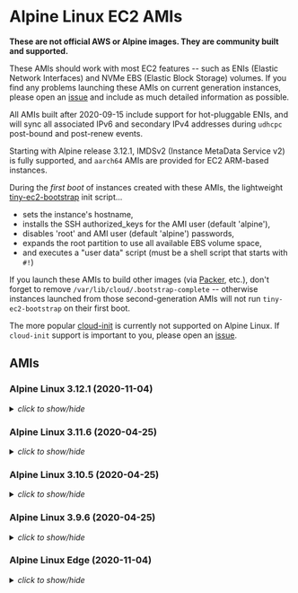 # Alpine Linux EC2 AMIs

**These are not official AWS or Alpine images.  They are community built and
supported.**

These AMIs should work with most EC2 features -- such as ENIs (Elastic Network
Interfaces) and NVMe EBS (Elastic Block Storage) volumes.  If you find any
problems launching these AMIs on current generation instances, please open an
[issue](https://github.com/mcrute/alpine-ec2-ami/issues) and include as much
detailed information as possible.

All AMIs built after 2020-09-15 include support for hot-pluggable ENIs, and will
sync all associated IPv6 and secondary IPv4 addresses during `udhcpc` post-bound
and post-renew events.

Starting with Alpine release 3.12.1, IMDSv2 (Instance MetaData Service v2) is
fully supported, and `aarch64` AMIs are provided for EC2 ARM-based instances.

During the *first boot* of instances created with these AMIs, the lightweight
[tiny-ec2-bootstrap](https://github.com/mcrute/tiny-ec2-bootstrap) init
script...
- sets the instance's hostname,
- installs the SSH authorized_keys for the AMI user (default 'alpine'),
- disables 'root' and AMI user (default 'alpine') passwords,
- expands the root partition to use all available EBS volume space,
- and executes a "user data" script (must be a shell script that starts with `#!`)

If you launch these AMIs to build other images (via [Packer](https://packer.io),
etc.), don't forget to remove `/var/lib/cloud/.bootstrap-complete` -- otherwise
instances launched from those second-generation AMIs will not run
`tiny-ec2-bootstrap` on their first boot.

The more popular [cloud-init](https://cloudinit.readthedocs.io/en/latest/) is
currently not supported on Alpine Linux.  If `cloud-init` support is important
to you, please open an [issue](https://github.com/mcrute/alpine-ec2-ami/issues).

## AMIs

### Alpine Linux 3.12.1 (2020-11-04)
<details><summary><i>click to show/hide</i></summary><p>

| Region | alpine-ami-3.12.1-x86_64-r0 | alpine-ami-3.12.1-aarch64-r0 |
| ------ | --- | --- |
| af-south-1 | [ami-0fa34e940c7164179](https://af-south-1.console.aws.amazon.com/ec2/home#Images:visibility=public-images;imageId=ami-0fa34e940c7164179) ([launch](https://af-south-1.console.aws.amazon.com/ec2/home#launchAmi=ami-0fa34e940c7164179)) | [ami-09fcd0ee80e2c6ced](https://af-south-1.console.aws.amazon.com/ec2/home#Images:visibility=public-images;imageId=ami-09fcd0ee80e2c6ced) ([launch](https://af-south-1.console.aws.amazon.com/ec2/home#launchAmi=ami-09fcd0ee80e2c6ced)) |
| ap-east-1 | [ami-059c371b8d2fd0989](https://ap-east-1.console.aws.amazon.com/ec2/home#Images:visibility=public-images;imageId=ami-059c371b8d2fd0989) ([launch](https://ap-east-1.console.aws.amazon.com/ec2/home#launchAmi=ami-059c371b8d2fd0989)) | [ami-0f951fbb40233338b](https://ap-east-1.console.aws.amazon.com/ec2/home#Images:visibility=public-images;imageId=ami-0f951fbb40233338b) ([launch](https://ap-east-1.console.aws.amazon.com/ec2/home#launchAmi=ami-0f951fbb40233338b)) |
| ap-northeast-1 | [ami-010e9eeaa13a80178](https://ap-northeast-1.console.aws.amazon.com/ec2/home#Images:visibility=public-images;imageId=ami-010e9eeaa13a80178) ([launch](https://ap-northeast-1.console.aws.amazon.com/ec2/home#launchAmi=ami-010e9eeaa13a80178)) | [ami-0269f3543c56a45c8](https://ap-northeast-1.console.aws.amazon.com/ec2/home#Images:visibility=public-images;imageId=ami-0269f3543c56a45c8) ([launch](https://ap-northeast-1.console.aws.amazon.com/ec2/home#launchAmi=ami-0269f3543c56a45c8)) |
| ap-northeast-2 | [ami-08e79a74e23e75e36](https://ap-northeast-2.console.aws.amazon.com/ec2/home#Images:visibility=public-images;imageId=ami-08e79a74e23e75e36) ([launch](https://ap-northeast-2.console.aws.amazon.com/ec2/home#launchAmi=ami-08e79a74e23e75e36)) | [ami-071c8f6b35e2c6955](https://ap-northeast-2.console.aws.amazon.com/ec2/home#Images:visibility=public-images;imageId=ami-071c8f6b35e2c6955) ([launch](https://ap-northeast-2.console.aws.amazon.com/ec2/home#launchAmi=ami-071c8f6b35e2c6955)) |
| ap-south-1 | [ami-0d953dbbf990c3d4f](https://ap-south-1.console.aws.amazon.com/ec2/home#Images:visibility=public-images;imageId=ami-0d953dbbf990c3d4f) ([launch](https://ap-south-1.console.aws.amazon.com/ec2/home#launchAmi=ami-0d953dbbf990c3d4f)) | [ami-089af5c9b460578db](https://ap-south-1.console.aws.amazon.com/ec2/home#Images:visibility=public-images;imageId=ami-089af5c9b460578db) ([launch](https://ap-south-1.console.aws.amazon.com/ec2/home#launchAmi=ami-089af5c9b460578db)) |
| ap-southeast-1 | [ami-008bce1c8d323b322](https://ap-southeast-1.console.aws.amazon.com/ec2/home#Images:visibility=public-images;imageId=ami-008bce1c8d323b322) ([launch](https://ap-southeast-1.console.aws.amazon.com/ec2/home#launchAmi=ami-008bce1c8d323b322)) | [ami-0c67eaa9d318acd5e](https://ap-southeast-1.console.aws.amazon.com/ec2/home#Images:visibility=public-images;imageId=ami-0c67eaa9d318acd5e) ([launch](https://ap-southeast-1.console.aws.amazon.com/ec2/home#launchAmi=ami-0c67eaa9d318acd5e)) |
| ap-southeast-2 | [ami-013de33f160267640](https://ap-southeast-2.console.aws.amazon.com/ec2/home#Images:visibility=public-images;imageId=ami-013de33f160267640) ([launch](https://ap-southeast-2.console.aws.amazon.com/ec2/home#launchAmi=ami-013de33f160267640)) | [ami-0bf9b7222f35ef0d4](https://ap-southeast-2.console.aws.amazon.com/ec2/home#Images:visibility=public-images;imageId=ami-0bf9b7222f35ef0d4) ([launch](https://ap-southeast-2.console.aws.amazon.com/ec2/home#launchAmi=ami-0bf9b7222f35ef0d4)) |
| ca-central-1 | [ami-00a9048619f660a50](https://ca-central-1.console.aws.amazon.com/ec2/home#Images:visibility=public-images;imageId=ami-00a9048619f660a50) ([launch](https://ca-central-1.console.aws.amazon.com/ec2/home#launchAmi=ami-00a9048619f660a50)) | [ami-09afe18ad5033a8ce](https://ca-central-1.console.aws.amazon.com/ec2/home#Images:visibility=public-images;imageId=ami-09afe18ad5033a8ce) ([launch](https://ca-central-1.console.aws.amazon.com/ec2/home#launchAmi=ami-09afe18ad5033a8ce)) |
| eu-central-1 | [ami-03dbad79bee9c8ce1](https://eu-central-1.console.aws.amazon.com/ec2/home#Images:visibility=public-images;imageId=ami-03dbad79bee9c8ce1) ([launch](https://eu-central-1.console.aws.amazon.com/ec2/home#launchAmi=ami-03dbad79bee9c8ce1)) | [ami-07807351a96484447](https://eu-central-1.console.aws.amazon.com/ec2/home#Images:visibility=public-images;imageId=ami-07807351a96484447) ([launch](https://eu-central-1.console.aws.amazon.com/ec2/home#launchAmi=ami-07807351a96484447)) |
| eu-north-1 | [ami-043101bc60cae6466](https://eu-north-1.console.aws.amazon.com/ec2/home#Images:visibility=public-images;imageId=ami-043101bc60cae6466) ([launch](https://eu-north-1.console.aws.amazon.com/ec2/home#launchAmi=ami-043101bc60cae6466)) | [ami-0b1aad32939a91c82](https://eu-north-1.console.aws.amazon.com/ec2/home#Images:visibility=public-images;imageId=ami-0b1aad32939a91c82) ([launch](https://eu-north-1.console.aws.amazon.com/ec2/home#launchAmi=ami-0b1aad32939a91c82)) |
| eu-south-1 | [ami-08d5116337ec06c75](https://eu-south-1.console.aws.amazon.com/ec2/home#Images:visibility=public-images;imageId=ami-08d5116337ec06c75) ([launch](https://eu-south-1.console.aws.amazon.com/ec2/home#launchAmi=ami-08d5116337ec06c75)) | [ami-057a6cfb896f50fb2](https://eu-south-1.console.aws.amazon.com/ec2/home#Images:visibility=public-images;imageId=ami-057a6cfb896f50fb2) ([launch](https://eu-south-1.console.aws.amazon.com/ec2/home#launchAmi=ami-057a6cfb896f50fb2)) |
| eu-west-1 | [ami-04e819555baad56b9](https://eu-west-1.console.aws.amazon.com/ec2/home#Images:visibility=public-images;imageId=ami-04e819555baad56b9) ([launch](https://eu-west-1.console.aws.amazon.com/ec2/home#launchAmi=ami-04e819555baad56b9)) | [ami-081896434373f8ca9](https://eu-west-1.console.aws.amazon.com/ec2/home#Images:visibility=public-images;imageId=ami-081896434373f8ca9) ([launch](https://eu-west-1.console.aws.amazon.com/ec2/home#launchAmi=ami-081896434373f8ca9)) |
| eu-west-2 | [ami-02a0122150c17b830](https://eu-west-2.console.aws.amazon.com/ec2/home#Images:visibility=public-images;imageId=ami-02a0122150c17b830) ([launch](https://eu-west-2.console.aws.amazon.com/ec2/home#launchAmi=ami-02a0122150c17b830)) | [ami-0adc0c0202d9c8daa](https://eu-west-2.console.aws.amazon.com/ec2/home#Images:visibility=public-images;imageId=ami-0adc0c0202d9c8daa) ([launch](https://eu-west-2.console.aws.amazon.com/ec2/home#launchAmi=ami-0adc0c0202d9c8daa)) |
| eu-west-3 | [ami-027f6aa3fb3d68650](https://eu-west-3.console.aws.amazon.com/ec2/home#Images:visibility=public-images;imageId=ami-027f6aa3fb3d68650) ([launch](https://eu-west-3.console.aws.amazon.com/ec2/home#launchAmi=ami-027f6aa3fb3d68650)) | [ami-057906bbbabb67f73](https://eu-west-3.console.aws.amazon.com/ec2/home#Images:visibility=public-images;imageId=ami-057906bbbabb67f73) ([launch](https://eu-west-3.console.aws.amazon.com/ec2/home#launchAmi=ami-057906bbbabb67f73)) |
| me-south-1 | [ami-07bb93ae709388c3c](https://me-south-1.console.aws.amazon.com/ec2/home#Images:visibility=public-images;imageId=ami-07bb93ae709388c3c) ([launch](https://me-south-1.console.aws.amazon.com/ec2/home#launchAmi=ami-07bb93ae709388c3c)) | [ami-099c448c758de35fa](https://me-south-1.console.aws.amazon.com/ec2/home#Images:visibility=public-images;imageId=ami-099c448c758de35fa) ([launch](https://me-south-1.console.aws.amazon.com/ec2/home#launchAmi=ami-099c448c758de35fa)) |
| sa-east-1 | [ami-02e4e0517f1910221](https://sa-east-1.console.aws.amazon.com/ec2/home#Images:visibility=public-images;imageId=ami-02e4e0517f1910221) ([launch](https://sa-east-1.console.aws.amazon.com/ec2/home#launchAmi=ami-02e4e0517f1910221)) | [ami-0b7d42fbb0f169c3d](https://sa-east-1.console.aws.amazon.com/ec2/home#Images:visibility=public-images;imageId=ami-0b7d42fbb0f169c3d) ([launch](https://sa-east-1.console.aws.amazon.com/ec2/home#launchAmi=ami-0b7d42fbb0f169c3d)) |
| us-east-1 | [ami-0cc47d8e29142ecac](https://us-east-1.console.aws.amazon.com/ec2/home#Images:visibility=public-images;imageId=ami-0cc47d8e29142ecac) ([launch](https://us-east-1.console.aws.amazon.com/ec2/home#launchAmi=ami-0cc47d8e29142ecac)) | [ami-0a31ae1e8fc6de17e](https://us-east-1.console.aws.amazon.com/ec2/home#Images:visibility=public-images;imageId=ami-0a31ae1e8fc6de17e) ([launch](https://us-east-1.console.aws.amazon.com/ec2/home#launchAmi=ami-0a31ae1e8fc6de17e)) |
| us-east-2 | [ami-07243c178e6ca055c](https://us-east-2.console.aws.amazon.com/ec2/home#Images:visibility=public-images;imageId=ami-07243c178e6ca055c) ([launch](https://us-east-2.console.aws.amazon.com/ec2/home#launchAmi=ami-07243c178e6ca055c)) | [ami-07deadfa79bb4613a](https://us-east-2.console.aws.amazon.com/ec2/home#Images:visibility=public-images;imageId=ami-07deadfa79bb4613a) ([launch](https://us-east-2.console.aws.amazon.com/ec2/home#launchAmi=ami-07deadfa79bb4613a)) |
| us-west-1 | [ami-0c9a9eac6d74fff97](https://us-west-1.console.aws.amazon.com/ec2/home#Images:visibility=public-images;imageId=ami-0c9a9eac6d74fff97) ([launch](https://us-west-1.console.aws.amazon.com/ec2/home#launchAmi=ami-0c9a9eac6d74fff97)) | [ami-0daaa29d5c8b1ecaf](https://us-west-1.console.aws.amazon.com/ec2/home#Images:visibility=public-images;imageId=ami-0daaa29d5c8b1ecaf) ([launch](https://us-west-1.console.aws.amazon.com/ec2/home#launchAmi=ami-0daaa29d5c8b1ecaf)) |
| us-west-2 | [ami-03d82b210e0c36983](https://us-west-2.console.aws.amazon.com/ec2/home#Images:visibility=public-images;imageId=ami-03d82b210e0c36983) ([launch](https://us-west-2.console.aws.amazon.com/ec2/home#launchAmi=ami-03d82b210e0c36983)) | [ami-0d6579e59926d4377](https://us-west-2.console.aws.amazon.com/ec2/home#Images:visibility=public-images;imageId=ami-0d6579e59926d4377) ([launch](https://us-west-2.console.aws.amazon.com/ec2/home#launchAmi=ami-0d6579e59926d4377)) |

</p></details>

### Alpine Linux 3.11.6 (2020-04-25)
<details><summary><i>click to show/hide</i></summary><p>

| Region | alpine-ami-3.11.6-x86_64-r0 |
| ------ | --- |
| ap-northeast-1 | [ami-04dd34605aba7ce11](https://ap-northeast-1.console.aws.amazon.com/ec2/home#Images:visibility=public-images;imageId=ami-04dd34605aba7ce11) ([launch](https://ap-northeast-1.console.aws.amazon.com/ec2/home#launchAmi=ami-04dd34605aba7ce11)) |
| ap-northeast-2 | [ami-0fd25bd139c05812d](https://ap-northeast-2.console.aws.amazon.com/ec2/home#Images:visibility=public-images;imageId=ami-0fd25bd139c05812d) ([launch](https://ap-northeast-2.console.aws.amazon.com/ec2/home#launchAmi=ami-0fd25bd139c05812d)) |
| ap-south-1 | [ami-08437e8244154999a](https://ap-south-1.console.aws.amazon.com/ec2/home#Images:visibility=public-images;imageId=ami-08437e8244154999a) ([launch](https://ap-south-1.console.aws.amazon.com/ec2/home#launchAmi=ami-08437e8244154999a)) |
| ap-southeast-1 | [ami-04a63840be47a0816](https://ap-southeast-1.console.aws.amazon.com/ec2/home#Images:visibility=public-images;imageId=ami-04a63840be47a0816) ([launch](https://ap-southeast-1.console.aws.amazon.com/ec2/home#launchAmi=ami-04a63840be47a0816)) |
| ap-southeast-2 | [ami-07be0b72172a63df3](https://ap-southeast-2.console.aws.amazon.com/ec2/home#Images:visibility=public-images;imageId=ami-07be0b72172a63df3) ([launch](https://ap-southeast-2.console.aws.amazon.com/ec2/home#launchAmi=ami-07be0b72172a63df3)) |
| ca-central-1 | [ami-013d1db5df4ad7d4a](https://ca-central-1.console.aws.amazon.com/ec2/home#Images:visibility=public-images;imageId=ami-013d1db5df4ad7d4a) ([launch](https://ca-central-1.console.aws.amazon.com/ec2/home#launchAmi=ami-013d1db5df4ad7d4a)) |
| eu-central-1 | [ami-03bc1e4d4bf636895](https://eu-central-1.console.aws.amazon.com/ec2/home#Images:visibility=public-images;imageId=ami-03bc1e4d4bf636895) ([launch](https://eu-central-1.console.aws.amazon.com/ec2/home#launchAmi=ami-03bc1e4d4bf636895)) |
| eu-north-1 | [ami-03830331da71d3b6a](https://eu-north-1.console.aws.amazon.com/ec2/home#Images:visibility=public-images;imageId=ami-03830331da71d3b6a) ([launch](https://eu-north-1.console.aws.amazon.com/ec2/home#launchAmi=ami-03830331da71d3b6a)) |
| eu-west-1 | [ami-0a3bf003cc0e5cbaf](https://eu-west-1.console.aws.amazon.com/ec2/home#Images:visibility=public-images;imageId=ami-0a3bf003cc0e5cbaf) ([launch](https://eu-west-1.console.aws.amazon.com/ec2/home#launchAmi=ami-0a3bf003cc0e5cbaf)) |
| eu-west-2 | [ami-0dcb13d7ab5820ac0](https://eu-west-2.console.aws.amazon.com/ec2/home#Images:visibility=public-images;imageId=ami-0dcb13d7ab5820ac0) ([launch](https://eu-west-2.console.aws.amazon.com/ec2/home#launchAmi=ami-0dcb13d7ab5820ac0)) |
| eu-west-3 | [ami-043d77b850fc69cff](https://eu-west-3.console.aws.amazon.com/ec2/home#Images:visibility=public-images;imageId=ami-043d77b850fc69cff) ([launch](https://eu-west-3.console.aws.amazon.com/ec2/home#launchAmi=ami-043d77b850fc69cff)) |
| sa-east-1 | [ami-0056de88b2ebc5071](https://sa-east-1.console.aws.amazon.com/ec2/home#Images:visibility=public-images;imageId=ami-0056de88b2ebc5071) ([launch](https://sa-east-1.console.aws.amazon.com/ec2/home#launchAmi=ami-0056de88b2ebc5071)) |
| us-east-1 | [ami-0da684cce2ab4aadb](https://us-east-1.console.aws.amazon.com/ec2/home#Images:visibility=public-images;imageId=ami-0da684cce2ab4aadb) ([launch](https://us-east-1.console.aws.amazon.com/ec2/home#launchAmi=ami-0da684cce2ab4aadb)) |
| us-east-2 | [ami-014d15ba809c1e48f](https://us-east-2.console.aws.amazon.com/ec2/home#Images:visibility=public-images;imageId=ami-014d15ba809c1e48f) ([launch](https://us-east-2.console.aws.amazon.com/ec2/home#launchAmi=ami-014d15ba809c1e48f)) |
| us-west-1 | [ami-05f659e5fe3528bbd](https://us-west-1.console.aws.amazon.com/ec2/home#Images:visibility=public-images;imageId=ami-05f659e5fe3528bbd) ([launch](https://us-west-1.console.aws.amazon.com/ec2/home#launchAmi=ami-05f659e5fe3528bbd)) |
| us-west-2 | [ami-0380e01590d421d3e](https://us-west-2.console.aws.amazon.com/ec2/home#Images:visibility=public-images;imageId=ami-0380e01590d421d3e) ([launch](https://us-west-2.console.aws.amazon.com/ec2/home#launchAmi=ami-0380e01590d421d3e)) |

</p></details>

### Alpine Linux 3.10.5 (2020-04-25)
<details><summary><i>click to show/hide</i></summary><p>

| Region | alpine-ami-3.10.5-x86_64-r0 |
| ------ | --- |
| ap-northeast-1 | [ami-043d40c880c7a176b](https://ap-northeast-1.console.aws.amazon.com/ec2/home#Images:visibility=public-images;imageId=ami-043d40c880c7a176b) ([launch](https://ap-northeast-1.console.aws.amazon.com/ec2/home#launchAmi=ami-043d40c880c7a176b)) |
| ap-northeast-2 | [ami-0595dc50c0f0e23f7](https://ap-northeast-2.console.aws.amazon.com/ec2/home#Images:visibility=public-images;imageId=ami-0595dc50c0f0e23f7) ([launch](https://ap-northeast-2.console.aws.amazon.com/ec2/home#launchAmi=ami-0595dc50c0f0e23f7)) |
| ap-south-1 | [ami-0c8a22fa0ee90c07a](https://ap-south-1.console.aws.amazon.com/ec2/home#Images:visibility=public-images;imageId=ami-0c8a22fa0ee90c07a) ([launch](https://ap-south-1.console.aws.amazon.com/ec2/home#launchAmi=ami-0c8a22fa0ee90c07a)) |
| ap-southeast-1 | [ami-0244d1373053cfe5b](https://ap-southeast-1.console.aws.amazon.com/ec2/home#Images:visibility=public-images;imageId=ami-0244d1373053cfe5b) ([launch](https://ap-southeast-1.console.aws.amazon.com/ec2/home#launchAmi=ami-0244d1373053cfe5b)) |
| ap-southeast-2 | [ami-0cf284dc25e35862d](https://ap-southeast-2.console.aws.amazon.com/ec2/home#Images:visibility=public-images;imageId=ami-0cf284dc25e35862d) ([launch](https://ap-southeast-2.console.aws.amazon.com/ec2/home#launchAmi=ami-0cf284dc25e35862d)) |
| ca-central-1 | [ami-08c250f635a417222](https://ca-central-1.console.aws.amazon.com/ec2/home#Images:visibility=public-images;imageId=ami-08c250f635a417222) ([launch](https://ca-central-1.console.aws.amazon.com/ec2/home#launchAmi=ami-08c250f635a417222)) |
| eu-central-1 | [ami-0a626b78c94340b6e](https://eu-central-1.console.aws.amazon.com/ec2/home#Images:visibility=public-images;imageId=ami-0a626b78c94340b6e) ([launch](https://eu-central-1.console.aws.amazon.com/ec2/home#launchAmi=ami-0a626b78c94340b6e)) |
| eu-north-1 | [ami-041b6bdb27dbc8226](https://eu-north-1.console.aws.amazon.com/ec2/home#Images:visibility=public-images;imageId=ami-041b6bdb27dbc8226) ([launch](https://eu-north-1.console.aws.amazon.com/ec2/home#launchAmi=ami-041b6bdb27dbc8226)) |
| eu-west-1 | [ami-0451f26166639b1b9](https://eu-west-1.console.aws.amazon.com/ec2/home#Images:visibility=public-images;imageId=ami-0451f26166639b1b9) ([launch](https://eu-west-1.console.aws.amazon.com/ec2/home#launchAmi=ami-0451f26166639b1b9)) |
| eu-west-2 | [ami-08ca328d558bee247](https://eu-west-2.console.aws.amazon.com/ec2/home#Images:visibility=public-images;imageId=ami-08ca328d558bee247) ([launch](https://eu-west-2.console.aws.amazon.com/ec2/home#launchAmi=ami-08ca328d558bee247)) |
| eu-west-3 | [ami-0bbb1a9d10ee0e6ee](https://eu-west-3.console.aws.amazon.com/ec2/home#Images:visibility=public-images;imageId=ami-0bbb1a9d10ee0e6ee) ([launch](https://eu-west-3.console.aws.amazon.com/ec2/home#launchAmi=ami-0bbb1a9d10ee0e6ee)) |
| sa-east-1 | [ami-088bc83fe1497e710](https://sa-east-1.console.aws.amazon.com/ec2/home#Images:visibility=public-images;imageId=ami-088bc83fe1497e710) ([launch](https://sa-east-1.console.aws.amazon.com/ec2/home#launchAmi=ami-088bc83fe1497e710)) |
| us-east-1 | [ami-0e635ea3ca126c707](https://us-east-1.console.aws.amazon.com/ec2/home#Images:visibility=public-images;imageId=ami-0e635ea3ca126c707) ([launch](https://us-east-1.console.aws.amazon.com/ec2/home#launchAmi=ami-0e635ea3ca126c707)) |
| us-east-2 | [ami-0f5a09a7d1d0ae35f](https://us-east-2.console.aws.amazon.com/ec2/home#Images:visibility=public-images;imageId=ami-0f5a09a7d1d0ae35f) ([launch](https://us-east-2.console.aws.amazon.com/ec2/home#launchAmi=ami-0f5a09a7d1d0ae35f)) |
| us-west-1 | [ami-06c2aa86f3a72385e](https://us-west-1.console.aws.amazon.com/ec2/home#Images:visibility=public-images;imageId=ami-06c2aa86f3a72385e) ([launch](https://us-west-1.console.aws.amazon.com/ec2/home#launchAmi=ami-06c2aa86f3a72385e)) |
| us-west-2 | [ami-0b6f8a395fa8b5961](https://us-west-2.console.aws.amazon.com/ec2/home#Images:visibility=public-images;imageId=ami-0b6f8a395fa8b5961) ([launch](https://us-west-2.console.aws.amazon.com/ec2/home#launchAmi=ami-0b6f8a395fa8b5961)) |

</p></details>

### Alpine Linux 3.9.6 (2020-04-25)
<details><summary><i>click to show/hide</i></summary><p>

| Region | alpine-ami-3.9.6-x86_64-r0 |
| ------ | --- |
| ap-northeast-1 | [ami-0133f3a571f684178](https://ap-northeast-1.console.aws.amazon.com/ec2/home#Images:visibility=public-images;imageId=ami-0133f3a571f684178) ([launch](https://ap-northeast-1.console.aws.amazon.com/ec2/home#launchAmi=ami-0133f3a571f684178)) |
| ap-northeast-2 | [ami-0f9ad7c51e14bdc3d](https://ap-northeast-2.console.aws.amazon.com/ec2/home#Images:visibility=public-images;imageId=ami-0f9ad7c51e14bdc3d) ([launch](https://ap-northeast-2.console.aws.amazon.com/ec2/home#launchAmi=ami-0f9ad7c51e14bdc3d)) |
| ap-south-1 | [ami-00af726ec2f4077a2](https://ap-south-1.console.aws.amazon.com/ec2/home#Images:visibility=public-images;imageId=ami-00af726ec2f4077a2) ([launch](https://ap-south-1.console.aws.amazon.com/ec2/home#launchAmi=ami-00af726ec2f4077a2)) |
| ap-southeast-1 | [ami-0d52e9d7f91ca051c](https://ap-southeast-1.console.aws.amazon.com/ec2/home#Images:visibility=public-images;imageId=ami-0d52e9d7f91ca051c) ([launch](https://ap-southeast-1.console.aws.amazon.com/ec2/home#launchAmi=ami-0d52e9d7f91ca051c)) |
| ap-southeast-2 | [ami-054360648343b66bc](https://ap-southeast-2.console.aws.amazon.com/ec2/home#Images:visibility=public-images;imageId=ami-054360648343b66bc) ([launch](https://ap-southeast-2.console.aws.amazon.com/ec2/home#launchAmi=ami-054360648343b66bc)) |
| ca-central-1 | [ami-0583a99f342097b6c](https://ca-central-1.console.aws.amazon.com/ec2/home#Images:visibility=public-images;imageId=ami-0583a99f342097b6c) ([launch](https://ca-central-1.console.aws.amazon.com/ec2/home#launchAmi=ami-0583a99f342097b6c)) |
| eu-central-1 | [ami-051eec0106a08df6d](https://eu-central-1.console.aws.amazon.com/ec2/home#Images:visibility=public-images;imageId=ami-051eec0106a08df6d) ([launch](https://eu-central-1.console.aws.amazon.com/ec2/home#launchAmi=ami-051eec0106a08df6d)) |
| eu-north-1 | [ami-07a2b23059054aea3](https://eu-north-1.console.aws.amazon.com/ec2/home#Images:visibility=public-images;imageId=ami-07a2b23059054aea3) ([launch](https://eu-north-1.console.aws.amazon.com/ec2/home#launchAmi=ami-07a2b23059054aea3)) |
| eu-west-1 | [ami-0eb2b54ab4d09eb80](https://eu-west-1.console.aws.amazon.com/ec2/home#Images:visibility=public-images;imageId=ami-0eb2b54ab4d09eb80) ([launch](https://eu-west-1.console.aws.amazon.com/ec2/home#launchAmi=ami-0eb2b54ab4d09eb80)) |
| eu-west-2 | [ami-08c87b358b24d1df3](https://eu-west-2.console.aws.amazon.com/ec2/home#Images:visibility=public-images;imageId=ami-08c87b358b24d1df3) ([launch](https://eu-west-2.console.aws.amazon.com/ec2/home#launchAmi=ami-08c87b358b24d1df3)) |
| eu-west-3 | [ami-00a425aa20737343e](https://eu-west-3.console.aws.amazon.com/ec2/home#Images:visibility=public-images;imageId=ami-00a425aa20737343e) ([launch](https://eu-west-3.console.aws.amazon.com/ec2/home#launchAmi=ami-00a425aa20737343e)) |
| sa-east-1 | [ami-0ea679407da47b78a](https://sa-east-1.console.aws.amazon.com/ec2/home#Images:visibility=public-images;imageId=ami-0ea679407da47b78a) ([launch](https://sa-east-1.console.aws.amazon.com/ec2/home#launchAmi=ami-0ea679407da47b78a)) |
| us-east-1 | [ami-004f0550310a2d7aa](https://us-east-1.console.aws.amazon.com/ec2/home#Images:visibility=public-images;imageId=ami-004f0550310a2d7aa) ([launch](https://us-east-1.console.aws.amazon.com/ec2/home#launchAmi=ami-004f0550310a2d7aa)) |
| us-east-2 | [ami-045a2cc3fe272caee](https://us-east-2.console.aws.amazon.com/ec2/home#Images:visibility=public-images;imageId=ami-045a2cc3fe272caee) ([launch](https://us-east-2.console.aws.amazon.com/ec2/home#launchAmi=ami-045a2cc3fe272caee)) |
| us-west-1 | [ami-026a54e52daea1233](https://us-west-1.console.aws.amazon.com/ec2/home#Images:visibility=public-images;imageId=ami-026a54e52daea1233) ([launch](https://us-west-1.console.aws.amazon.com/ec2/home#launchAmi=ami-026a54e52daea1233)) |
| us-west-2 | [ami-0b933475d362cbfab](https://us-west-2.console.aws.amazon.com/ec2/home#Images:visibility=public-images;imageId=ami-0b933475d362cbfab) ([launch](https://us-west-2.console.aws.amazon.com/ec2/home#launchAmi=ami-0b933475d362cbfab)) |

</p></details>

### Alpine Linux Edge (2020-11-04)
<details><summary><i>click to show/hide</i></summary><p>

| Region | alpine-ami-edge-x86_64-20201104223817 | alpine-ami-edge-aarch64-20201104223817 |
| ------ | --- | --- |
| af-south-1 | [ami-0681a1af7ab425246](https://af-south-1.console.aws.amazon.com/ec2/home#Images:visibility=public-images;imageId=ami-0681a1af7ab425246) ([launch](https://af-south-1.console.aws.amazon.com/ec2/home#launchAmi=ami-0681a1af7ab425246)) | [ami-0752fc9ce476a4721](https://af-south-1.console.aws.amazon.com/ec2/home#Images:visibility=public-images;imageId=ami-0752fc9ce476a4721) ([launch](https://af-south-1.console.aws.amazon.com/ec2/home#launchAmi=ami-0752fc9ce476a4721)) |
| ap-east-1 | [ami-05d1ed3955f085103](https://ap-east-1.console.aws.amazon.com/ec2/home#Images:visibility=public-images;imageId=ami-05d1ed3955f085103) ([launch](https://ap-east-1.console.aws.amazon.com/ec2/home#launchAmi=ami-05d1ed3955f085103)) | [ami-0a676c33f22ff9796](https://ap-east-1.console.aws.amazon.com/ec2/home#Images:visibility=public-images;imageId=ami-0a676c33f22ff9796) ([launch](https://ap-east-1.console.aws.amazon.com/ec2/home#launchAmi=ami-0a676c33f22ff9796)) |
| ap-northeast-1 | [ami-0aaba61ca1bf297eb](https://ap-northeast-1.console.aws.amazon.com/ec2/home#Images:visibility=public-images;imageId=ami-0aaba61ca1bf297eb) ([launch](https://ap-northeast-1.console.aws.amazon.com/ec2/home#launchAmi=ami-0aaba61ca1bf297eb)) | [ami-026b0f30357b6c249](https://ap-northeast-1.console.aws.amazon.com/ec2/home#Images:visibility=public-images;imageId=ami-026b0f30357b6c249) ([launch](https://ap-northeast-1.console.aws.amazon.com/ec2/home#launchAmi=ami-026b0f30357b6c249)) |
| ap-northeast-2 | [ami-020f81b319679e216](https://ap-northeast-2.console.aws.amazon.com/ec2/home#Images:visibility=public-images;imageId=ami-020f81b319679e216) ([launch](https://ap-northeast-2.console.aws.amazon.com/ec2/home#launchAmi=ami-020f81b319679e216)) | [ami-046e31ba8884954fd](https://ap-northeast-2.console.aws.amazon.com/ec2/home#Images:visibility=public-images;imageId=ami-046e31ba8884954fd) ([launch](https://ap-northeast-2.console.aws.amazon.com/ec2/home#launchAmi=ami-046e31ba8884954fd)) |
| ap-south-1 | [ami-07a1638dc9908589e](https://ap-south-1.console.aws.amazon.com/ec2/home#Images:visibility=public-images;imageId=ami-07a1638dc9908589e) ([launch](https://ap-south-1.console.aws.amazon.com/ec2/home#launchAmi=ami-07a1638dc9908589e)) | [ami-08c7798c7f965cd80](https://ap-south-1.console.aws.amazon.com/ec2/home#Images:visibility=public-images;imageId=ami-08c7798c7f965cd80) ([launch](https://ap-south-1.console.aws.amazon.com/ec2/home#launchAmi=ami-08c7798c7f965cd80)) |
| ap-southeast-1 | [ami-06101a751c65e61cf](https://ap-southeast-1.console.aws.amazon.com/ec2/home#Images:visibility=public-images;imageId=ami-06101a751c65e61cf) ([launch](https://ap-southeast-1.console.aws.amazon.com/ec2/home#launchAmi=ami-06101a751c65e61cf)) | [ami-0466de6f68ac671b5](https://ap-southeast-1.console.aws.amazon.com/ec2/home#Images:visibility=public-images;imageId=ami-0466de6f68ac671b5) ([launch](https://ap-southeast-1.console.aws.amazon.com/ec2/home#launchAmi=ami-0466de6f68ac671b5)) |
| ap-southeast-2 | [ami-04c8d5f2030c3d5f8](https://ap-southeast-2.console.aws.amazon.com/ec2/home#Images:visibility=public-images;imageId=ami-04c8d5f2030c3d5f8) ([launch](https://ap-southeast-2.console.aws.amazon.com/ec2/home#launchAmi=ami-04c8d5f2030c3d5f8)) | [ami-073efd513d0bf10d1](https://ap-southeast-2.console.aws.amazon.com/ec2/home#Images:visibility=public-images;imageId=ami-073efd513d0bf10d1) ([launch](https://ap-southeast-2.console.aws.amazon.com/ec2/home#launchAmi=ami-073efd513d0bf10d1)) |
| ca-central-1 | [ami-0e0991e0a75183387](https://ca-central-1.console.aws.amazon.com/ec2/home#Images:visibility=public-images;imageId=ami-0e0991e0a75183387) ([launch](https://ca-central-1.console.aws.amazon.com/ec2/home#launchAmi=ami-0e0991e0a75183387)) | [ami-0f17d9899463f2d0c](https://ca-central-1.console.aws.amazon.com/ec2/home#Images:visibility=public-images;imageId=ami-0f17d9899463f2d0c) ([launch](https://ca-central-1.console.aws.amazon.com/ec2/home#launchAmi=ami-0f17d9899463f2d0c)) |
| eu-central-1 | [ami-098989b210ae0a152](https://eu-central-1.console.aws.amazon.com/ec2/home#Images:visibility=public-images;imageId=ami-098989b210ae0a152) ([launch](https://eu-central-1.console.aws.amazon.com/ec2/home#launchAmi=ami-098989b210ae0a152)) | [ami-0632fda5bb88d28fc](https://eu-central-1.console.aws.amazon.com/ec2/home#Images:visibility=public-images;imageId=ami-0632fda5bb88d28fc) ([launch](https://eu-central-1.console.aws.amazon.com/ec2/home#launchAmi=ami-0632fda5bb88d28fc)) |
| eu-north-1 | [ami-0b6200a74d0b7d7af](https://eu-north-1.console.aws.amazon.com/ec2/home#Images:visibility=public-images;imageId=ami-0b6200a74d0b7d7af) ([launch](https://eu-north-1.console.aws.amazon.com/ec2/home#launchAmi=ami-0b6200a74d0b7d7af)) | [ami-0f4fa14d45948f11a](https://eu-north-1.console.aws.amazon.com/ec2/home#Images:visibility=public-images;imageId=ami-0f4fa14d45948f11a) ([launch](https://eu-north-1.console.aws.amazon.com/ec2/home#launchAmi=ami-0f4fa14d45948f11a)) |
| eu-south-1 | [ami-0697a63a71188ddad](https://eu-south-1.console.aws.amazon.com/ec2/home#Images:visibility=public-images;imageId=ami-0697a63a71188ddad) ([launch](https://eu-south-1.console.aws.amazon.com/ec2/home#launchAmi=ami-0697a63a71188ddad)) | [ami-05cb6a0b441d9fef4](https://eu-south-1.console.aws.amazon.com/ec2/home#Images:visibility=public-images;imageId=ami-05cb6a0b441d9fef4) ([launch](https://eu-south-1.console.aws.amazon.com/ec2/home#launchAmi=ami-05cb6a0b441d9fef4)) |
| eu-west-1 | [ami-0d17f108d7b29fc89](https://eu-west-1.console.aws.amazon.com/ec2/home#Images:visibility=public-images;imageId=ami-0d17f108d7b29fc89) ([launch](https://eu-west-1.console.aws.amazon.com/ec2/home#launchAmi=ami-0d17f108d7b29fc89)) | [ami-04e9f2e813ff9fe6a](https://eu-west-1.console.aws.amazon.com/ec2/home#Images:visibility=public-images;imageId=ami-04e9f2e813ff9fe6a) ([launch](https://eu-west-1.console.aws.amazon.com/ec2/home#launchAmi=ami-04e9f2e813ff9fe6a)) |
| eu-west-2 | [ami-0fa9d7f11b1c55a8d](https://eu-west-2.console.aws.amazon.com/ec2/home#Images:visibility=public-images;imageId=ami-0fa9d7f11b1c55a8d) ([launch](https://eu-west-2.console.aws.amazon.com/ec2/home#launchAmi=ami-0fa9d7f11b1c55a8d)) | [ami-0031a8d8a3e592132](https://eu-west-2.console.aws.amazon.com/ec2/home#Images:visibility=public-images;imageId=ami-0031a8d8a3e592132) ([launch](https://eu-west-2.console.aws.amazon.com/ec2/home#launchAmi=ami-0031a8d8a3e592132)) |
| eu-west-3 | [ami-0d790428b555a7a7b](https://eu-west-3.console.aws.amazon.com/ec2/home#Images:visibility=public-images;imageId=ami-0d790428b555a7a7b) ([launch](https://eu-west-3.console.aws.amazon.com/ec2/home#launchAmi=ami-0d790428b555a7a7b)) | [ami-0f34326e028b1a6b1](https://eu-west-3.console.aws.amazon.com/ec2/home#Images:visibility=public-images;imageId=ami-0f34326e028b1a6b1) ([launch](https://eu-west-3.console.aws.amazon.com/ec2/home#launchAmi=ami-0f34326e028b1a6b1)) |
| me-south-1 | [ami-01d3293169fd94d51](https://me-south-1.console.aws.amazon.com/ec2/home#Images:visibility=public-images;imageId=ami-01d3293169fd94d51) ([launch](https://me-south-1.console.aws.amazon.com/ec2/home#launchAmi=ami-01d3293169fd94d51)) | [ami-007fc801f4d00c286](https://me-south-1.console.aws.amazon.com/ec2/home#Images:visibility=public-images;imageId=ami-007fc801f4d00c286) ([launch](https://me-south-1.console.aws.amazon.com/ec2/home#launchAmi=ami-007fc801f4d00c286)) |
| sa-east-1 | [ami-0dd5f9cde76604626](https://sa-east-1.console.aws.amazon.com/ec2/home#Images:visibility=public-images;imageId=ami-0dd5f9cde76604626) ([launch](https://sa-east-1.console.aws.amazon.com/ec2/home#launchAmi=ami-0dd5f9cde76604626)) | [ami-09a322ab8f34e327f](https://sa-east-1.console.aws.amazon.com/ec2/home#Images:visibility=public-images;imageId=ami-09a322ab8f34e327f) ([launch](https://sa-east-1.console.aws.amazon.com/ec2/home#launchAmi=ami-09a322ab8f34e327f)) |
| us-east-1 | [ami-0a2c4c14503968196](https://us-east-1.console.aws.amazon.com/ec2/home#Images:visibility=public-images;imageId=ami-0a2c4c14503968196) ([launch](https://us-east-1.console.aws.amazon.com/ec2/home#launchAmi=ami-0a2c4c14503968196)) | [ami-0fb5290b89cd3ae5d](https://us-east-1.console.aws.amazon.com/ec2/home#Images:visibility=public-images;imageId=ami-0fb5290b89cd3ae5d) ([launch](https://us-east-1.console.aws.amazon.com/ec2/home#launchAmi=ami-0fb5290b89cd3ae5d)) |
| us-east-2 | [ami-00ff52d28bb136b3c](https://us-east-2.console.aws.amazon.com/ec2/home#Images:visibility=public-images;imageId=ami-00ff52d28bb136b3c) ([launch](https://us-east-2.console.aws.amazon.com/ec2/home#launchAmi=ami-00ff52d28bb136b3c)) | [ami-0962215a714b76135](https://us-east-2.console.aws.amazon.com/ec2/home#Images:visibility=public-images;imageId=ami-0962215a714b76135) ([launch](https://us-east-2.console.aws.amazon.com/ec2/home#launchAmi=ami-0962215a714b76135)) |
| us-west-1 | [ami-054166b9e67bb0716](https://us-west-1.console.aws.amazon.com/ec2/home#Images:visibility=public-images;imageId=ami-054166b9e67bb0716) ([launch](https://us-west-1.console.aws.amazon.com/ec2/home#launchAmi=ami-054166b9e67bb0716)) | [ami-091c85b576c87cfae](https://us-west-1.console.aws.amazon.com/ec2/home#Images:visibility=public-images;imageId=ami-091c85b576c87cfae) ([launch](https://us-west-1.console.aws.amazon.com/ec2/home#launchAmi=ami-091c85b576c87cfae)) |
| us-west-2 | [ami-0ca706847efd66e24](https://us-west-2.console.aws.amazon.com/ec2/home#Images:visibility=public-images;imageId=ami-0ca706847efd66e24) ([launch](https://us-west-2.console.aws.amazon.com/ec2/home#launchAmi=ami-0ca706847efd66e24)) | [ami-0fba23a2dedcb193e](https://us-west-2.console.aws.amazon.com/ec2/home#Images:visibility=public-images;imageId=ami-0fba23a2dedcb193e) ([launch](https://us-west-2.console.aws.amazon.com/ec2/home#launchAmi=ami-0fba23a2dedcb193e)) |

</p></details>
